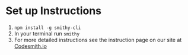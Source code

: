 # Set up Instructions

1. `npm install -g smithy-cli`
2. In your terminal run `smithy`
3. For more detailed instructions see the instruction page on our site at [Codesmith.io](http://www.codesmith.io/smithy)
